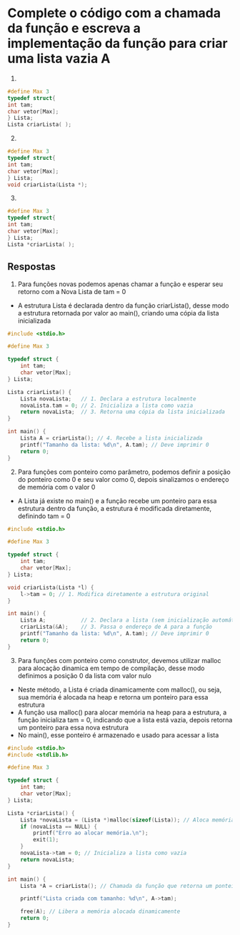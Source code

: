 # Complete o código com a chamada da função e escreva a implementação da função para criar uma lista vazia A

1)
```c
#define Max 3
typedef struct{
int tam;
char vetor[Max];
} Lista;
Lista criarLista( );
```
2)
```c
#define Max 3
typedef struct{
int tam;
char vetor[Max];
} Lista;
void criarLista(Lista *);
```
3) 
```c
#define Max 3
typedef struct{
int tam;
char vetor[Max];
} Lista;
Lista *criarLista( );
```
## Respostas

1) Para funções novas podemos apenas chamar a função e esperar seu retorno com a Nova Lista de tam = 0
- A estrutura Lista é declarada dentro da função criarLista(), desse modo a estrutura retornada por valor ao main(), criando uma cópia da lista inicializada
```c
#include <stdio.h>

#define Max 3

typedef struct {
    int tam;
    char vetor[Max];
} Lista;

Lista criarLista() {
    Lista novaLista;   // 1. Declara a estrutura localmente
    novaLista.tam = 0; // 2. Inicializa a lista como vazia
    return novaLista;  // 3. Retorna uma cópia da lista inicializada
}

int main() {
    Lista A = criarLista(); // 4. Recebe a lista inicializada
    printf("Tamanho da lista: %d\n", A.tam); // Deve imprimir 0
    return 0;
}
```
2) Para funções com ponteiro como parâmetro, podemos definir a posição do ponteiro como 0 e seu valor como 0, depois sinalizamos o endereço de memória com o valor 0
- A Lista já existe no main() e a função recebe um ponteiro para essa estrutura dentro da função, a estrutura é modificada diretamente, definindo tam = 0
```c
#include <stdio.h>

#define Max 3

typedef struct {
    int tam;
    char vetor[Max];
} Lista;

void criarLista(Lista *l) {
    l->tam = 0; // 1. Modifica diretamente a estrutura original
}

int main() {
    Lista A;           // 2. Declara a lista (sem inicialização automática)
    criarLista(&A);    // 3. Passa o endereço de A para a função
    printf("Tamanho da lista: %d\n", A.tam); // Deve imprimir 0
    return 0;
}
```
3) Para funções com ponteiro como construtor, devemos utilizar malloc para alocação dinamica em tempo de compilação, desse modo definimos a posição 0 da lista com valor nulo
- Neste método, a Lista é criada dinamicamente com malloc(), ou seja, sua memória é alocada na heap e retorna um ponteiro para essa estrutura
- A função usa malloc() para alocar memória na heap para a estrutura, a função inicializa tam = 0, indicando que a lista está vazia, depois retorna um ponteiro para essa nova estrutura
- No main(), esse ponteiro é armazenado e usado para acessar a lista
```c
#include <stdio.h>
#include <stdlib.h>

#define Max 3

typedef struct {
    int tam;
    char vetor[Max];
} Lista;

Lista *criarLista() {
    Lista *novaLista = (Lista *)malloc(sizeof(Lista)); // Aloca memória dinamicamente
    if (novaLista == NULL) {
        printf("Erro ao alocar memória.\n");
        exit(1);
    }
    novaLista->tam = 0; // Inicializa a lista como vazia
    return novaLista;
}

int main() {
    Lista *A = criarLista(); // Chamada da função que retorna um ponteiro para Lista

    printf("Lista criada com tamanho: %d\n", A->tam);

    free(A); // Libera a memória alocada dinamicamente
    return 0;
}
```
